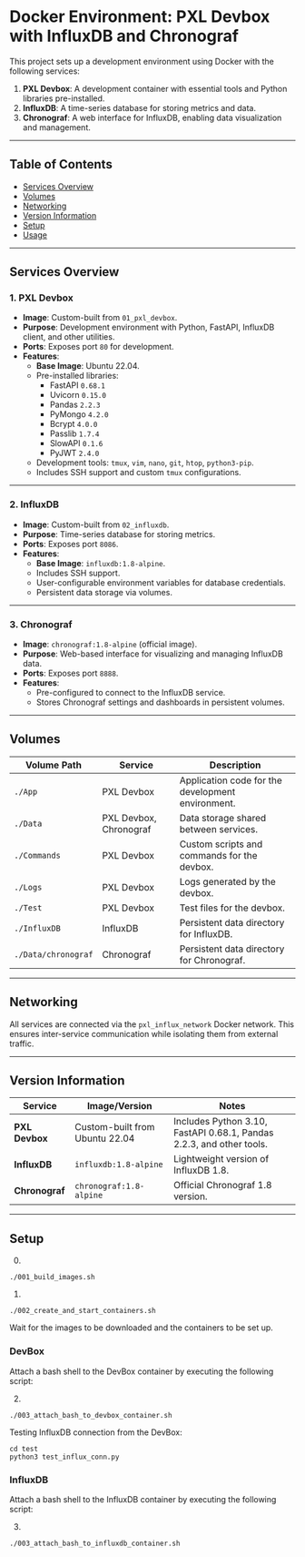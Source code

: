# Docker Environment: PXL Devbox with InfluxDB and Chronograf

This project sets up a development environment using Docker with the following services:

1. **PXL Devbox**: A development container with essential tools and Python libraries pre-installed.
2. **InfluxDB**: A time-series database for storing metrics and data.
3. **Chronograf**: A web interface for InfluxDB, enabling data visualization and management.

---

## Table of Contents

- [Services Overview](#services-overview)
- [Volumes](#volumes)
- [Networking](#networking)
- [Version Information](#version-information)
- [Setup](#setup)
- [Usage](#usage)

---


## Services Overview

### 1. PXL Devbox
- **Image**: Custom-built from `01_pxl_devbox`.
- **Purpose**: Development environment with Python, FastAPI, InfluxDB client, and other utilities.
- **Ports**: Exposes port `80` for development.
- **Features**:
  - **Base Image**: Ubuntu 22.04.
  - Pre-installed libraries:
    - FastAPI `0.68.1`
    - Uvicorn `0.15.0`
    - Pandas `2.2.3`
    - PyMongo `4.2.0`
    - Bcrypt `4.0.0`
    - Passlib `1.7.4`
    - SlowAPI `0.1.6`
    - PyJWT `2.4.0`
  - Development tools: `tmux`, `vim`, `nano`, `git`, `htop`, `python3-pip`.
  - Includes SSH support and custom `tmux` configurations.

---

### 2. InfluxDB
- **Image**: Custom-built from `02_influxdb`.
- **Purpose**: Time-series database for storing metrics.
- **Ports**: Exposes port `8086`.
- **Features**:
  - **Base Image**: `influxdb:1.8-alpine`.
  - Includes SSH support.
  - User-configurable environment variables for database credentials.
  - Persistent data storage via volumes.

---

### 3. Chronograf
- **Image**: `chronograf:1.8-alpine` (official image).
- **Purpose**: Web-based interface for visualizing and managing InfluxDB data.
- **Ports**: Exposes port `8888`.
- **Features**:
  - Pre-configured to connect to the InfluxDB service.
  - Stores Chronograf settings and dashboards in persistent volumes.

---

## Volumes

| Volume Path              | Service      | Description                               |
|--------------------------|--------------|-------------------------------------------|
| `./App`                  | PXL Devbox   | Application code for the development environment. |
| `./Data`                 | PXL Devbox, Chronograf | Data storage shared between services.      |
| `./Commands`             | PXL Devbox   | Custom scripts and commands for the devbox. |
| `./Logs`                 | PXL Devbox   | Logs generated by the devbox.             |
| `./Test`                 | PXL Devbox   | Test files for the devbox.                |
| `./InfluxDB`             | InfluxDB     | Persistent data directory for InfluxDB.   |
| `./Data/chronograf`      | Chronograf   | Persistent data directory for Chronograf. |

---

## Networking

All services are connected via the `pxl_influx_network` Docker network. This ensures inter-service communication while isolating them from external traffic.

---

## Version Information

| Service      | Image/Version           | Notes                                     |
|--------------|-------------------------|-------------------------------------------|
| **PXL Devbox** | Custom-built from Ubuntu 22.04 | Includes Python 3.10, FastAPI 0.68.1, Pandas 2.2.3, and other tools. |
| **InfluxDB**   | `influxdb:1.8-alpine`  | Lightweight version of InfluxDB 1.8.      |
| **Chronograf** | `chronograf:1.8-alpine`| Official Chronograf 1.8 version.          |

---


## Setup

0. 


```
./001_build_images.sh
```


1. 

```
./002_create_and_start_containers.sh
```


Wait for the images to be downloaded and the containers to be set up.

### DevBox

Attach a bash shell to the DevBox container by executing the following script:

2. 

```
./003_attach_bash_to_devbox_container.sh
```

Testing InfluxDB connection from the DevBox: 

```
cd test
python3 test_influx_conn.py
```


### InfluxDB

Attach a bash shell to the InfluxDB container by executing the following script:

3. 

```
./003_attach_bash_to_influxdb_container.sh
```

